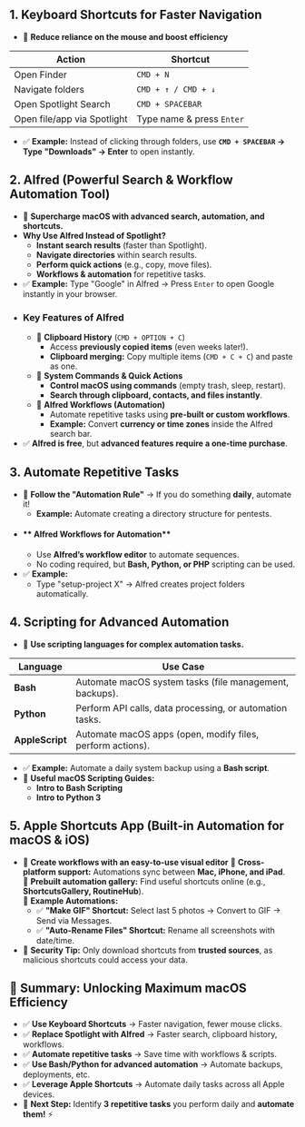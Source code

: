 ## **1. Keyboard Shortcuts for Faster Navigation**
- 📌 **Reduce reliance on the mouse and boost efficiency**

|**Action**|**Shortcut**|
|---|---|
|Open Finder|`CMD + N`|
|Navigate folders|`CMD + ↑ / CMD + ↓`|
|Open Spotlight Search|`CMD + SPACEBAR`|
|Open file/app via Spotlight|Type name & press `Enter`|

- ✅ **Example:** Instead of clicking through folders, use **`CMD + SPACEBAR` → Type "Downloads" → Enter** to open instantly.



## **2. Alfred (Powerful Search & Workflow Automation Tool)**
- 📌 **Supercharge macOS with advanced search, automation, and shortcuts.**
-  **Why Use Alfred Instead of Spotlight?**
	- **Instant search results** (faster than Spotlight).
	- **Navigate directories** within search results.
	- **Perform quick actions** (e.g., copy, move files).
	- **Workflows & automation** for repetitive tasks.
- ✅ **Example:** Type "Google" in Alfred → Press `Enter` to open Google instantly in your browser.
- ### **Key Features of Alfred**
	- 📌 **Clipboard History** (`CMD + OPTION + C`)
		- Access **previously copied items** (even weeks later!).
		- **Clipboard merging:** Copy multiple items (`CMD + C + C`) and paste as one.
	- 📌 **System Commands & Quick Actions**
		- **Control macOS using commands** (empty trash, sleep, restart).
		- **Search through clipboard, contacts, and files instantly**.
	- 📌 **Alfred Workflows (Automation)**
		- Automate repetitive tasks using **pre-built or custom workflows**.
		- **Example:** Convert **currency or time zones** inside the Alfred search bar.
- ✅ **Alfred is free**, but **advanced features require a one-time purchase**.



## **3. Automate Repetitive Tasks**
- 📌 **Follow the "Automation Rule"** → If you do something **daily**, automate it!
	- **Example:** Automate creating a directory structure for pentests.
- #### ** Alfred Workflows for Automation**
	- Use **Alfred’s workflow editor** to automate sequences.
	- No coding required, but **Bash, Python, or PHP** scripting can be used.
- ✅ **Example:**
	- Type "setup-project X" → Alfred creates project folders automatically.



## **4. Scripting for Advanced Automation**
- 📌 **Use scripting languages for complex automation tasks.**

|**Language**|**Use Case**|
|---|---|
|**Bash**|Automate macOS system tasks (file management, backups).|
|**Python**|Perform API calls, data processing, or automation tasks.|
|**AppleScript**|Automate macOS apps (open, modify files, perform actions).|

- ✅ **Example:** Automate a daily system backup using a **Bash script**.
- 📌 **Useful macOS Scripting Guides:**
	- **Intro to Bash Scripting**
	- **Intro to Python 3**



## **5. Apple Shortcuts App (Built-in Automation for macOS & iOS)**
- 📌 **Create workflows with an easy-to-use visual editor**
	🔹 **Cross-platform support:** Automations sync between **Mac, iPhone, and iPad**.  
	🔹 **Prebuilt automation gallery:** Find useful shortcuts online (e.g., **ShortcutsGallery, RoutineHub**).  
🔹 **Example Automations:**  
	- ✅ **"Make GIF" Shortcut:** Select last 5 photos → Convert to GIF → Send via Messages.  
	- ✅ **"Auto-Rename Files" Shortcut:** Rename all screenshots with date/time.
- 🚨 **Security Tip:** Only download shortcuts from **trusted sources**, as malicious shortcuts could access your data.



## **🚀 Summary: Unlocking Maximum macOS Efficiency**
- ✅ **Use Keyboard Shortcuts** → Faster navigation, fewer mouse clicks.  
- ✅ **Replace Spotlight with Alfred** → Faster search, clipboard history, workflows.  
- ✅ **Automate repetitive tasks** → Save time with workflows & scripts.  
- ✅ **Use Bash/Python for advanced automation** → Automate backups, deployments, etc.  
- ✅ **Leverage Apple Shortcuts** → Automate daily tasks across all Apple devices.
- 📌 **Next Step:** Identify **3 repetitive tasks** you perform daily and **automate them!** ⚡